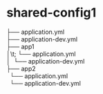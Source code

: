 # shared-config1
 
├── application.yml<br />
├── application-dev.yml<br />
├── app1<br />
│\t;&nbsp;└── application.yml<br />
│&nbsp;&nbsp;└── application-dev.yml<br />
├── app2<br />
&nbsp;&nbsp;└── application.yml<br />
&nbsp;&nbsp;└── application-dev.yml<br />
